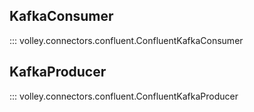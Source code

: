 ## KafkaConsumer
::: volley.connectors.confluent.ConfluentKafkaConsumer

## KafkaProducer
::: volley.connectors.confluent.ConfluentKafkaProducer
